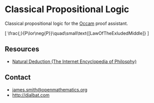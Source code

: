  # Classical Propositional Logic

Classical propositional logic for the [Occam](http://occam.science) proof assistant.

\[
\frac{\;}{P\lor\neg{P}}\quad\small\text{[LawOfTheExludedMiddle]}
\]

## Resources

* [Natural Deduction (The Internet Encyclopedia of Philosphy)](http://www.iep.utm.edu/nat-ded/#H4)

## Contact

* james.smith@openmathematics.org
* http://djalbat.com

